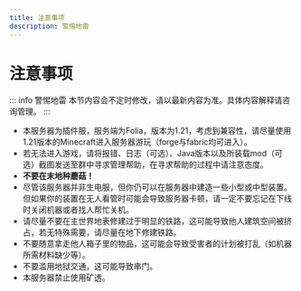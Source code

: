 ```yaml
---
title: 注意事项
description: 警惕地雷
---
```

# 注意事项

::: info 警惕地雷
本节内容会不定时修改，请以最新内容为准。具体内容解释请咨询管理。
:::

- 本服务器为插件服，服务端为Folia，版本为1.21，考虑到兼容性，请尽量使用1.21版本的Minecraft进入服务器游玩（forge与fabric均可进入）。
- 若无法进入游戏，请将报错、日志（可选）、Java版本以及所装载mod（可选）截图发送至群中寻求管理帮助，在寻求帮助的过程中请注意态度。
- __不要在末地种蘑菇！__
- 尽管该服务器并非生电服，但你仍可以在服务器中建造一些小型或中型装置。但如果你的装置在无人看管时可能会导致服务器卡顿，请一定不要忘记在下线时关闭机器或者找人帮忙关机。
- 请尽量不要在主世界地表修建过于明显的铁路，这可能导致他人建筑空间被挤占，若无特殊需要，请尽量在地下修建铁路。
- 不要随意拿走他人箱子里的物品，这可能会导致受害者的计划被打乱（如机器所需材料缺少等）。
- 不要滥用地狱交通，这可能导致串门。
- 本服务器禁止使用矿透。